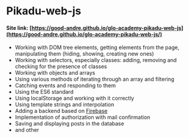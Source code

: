 # Pikadu-web-js

#### Site link: [https://good-andre.github.io/glo-academy-pikadu-web-js](https://good-andre.github.io/glo-academy-pikadu-web-js/)

- Working with DOM tree elements, getting elements from the page, manipulating them (hiding, showing, creating new ones)
- Working with selectors, especially classes: adding, removing and checking for the presence of classes
- Working with objects and arrays
- Using various methods of iterating through an array and filtering
- Catching events and responding to them
- Using the ES6 standard
- Using localStorage and working with it correctly
- Using template strings and interpolation
- Adding a backend based on [Firebase](https://firebase.google.com/)
- Implementation of authorization with mail confirmation
- Saving and displaying posts in the database
- and other
